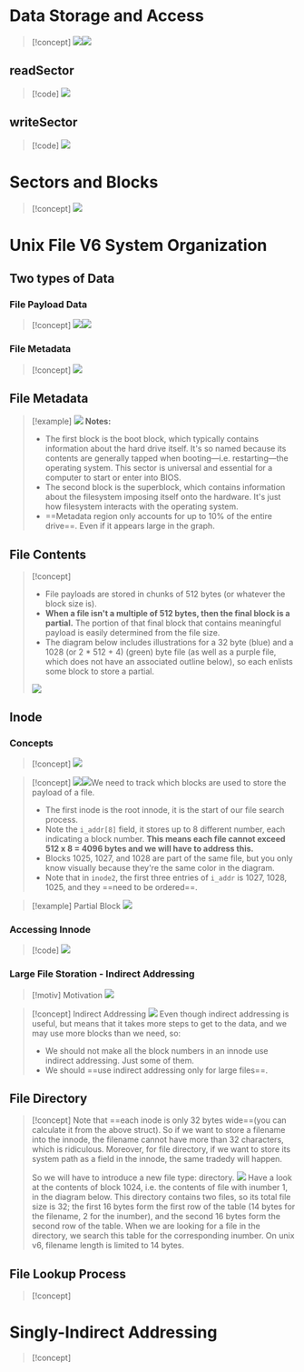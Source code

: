 # Data Storage and Access
> [!concept]
> ![](File%20System%20Design.assets/image-20231212160824340.png)![](File%20System%20Design.assets/image-20231212160834739.png)


## readSector
> [!code]
> ![](File%20System%20Design.assets/image-20231212160931455.png)



## writeSector
> [!code]
> ![](File%20System%20Design.assets/image-20231212160938178.png)


# Sectors and Blocks
> [!concept]
> ![](File%20System%20Design.assets/image-20231212161031116.png)


# Unix File V6 System Organization
## Two types of Data
### File Payload Data
> [!concept]
> ![](File%20System%20Design.assets/image-20231212161209575.png)![](File%20System%20Design.assets/image-20231212161224554.png)



### File Metadata
> [!concept]
> ![](File%20System%20Design.assets/image-20231212161248059.png)


## File Metadata
> [!example]
> ![](File%20System%20Design.assets/image-20231212165720838.png)
> **Notes:**
> - The first block is the boot block, which typically contains information about the hard drive itself. It's so named because its contents are generally tapped when booting—i.e. restarting—the operating system. This sector is universal and essential for a computer to start or enter into BIOS.
> - The second block is the superblock, which contains information about the filesystem imposing itself onto the hardware. It's just how filesystem interacts with the operating system.
> - ==Metadata region only accounts for up to 10% of the entire drive==. Even if it appears large in the graph.


## File Contents
> [!concept]
> - File payloads are stored in chunks of 512 bytes (or whatever the block size is).
> - **When a file isn't a multiple of 512 bytes, then the final block is a partial.** The portion of that final block that contains meaningful payload is easily determined from the file size.
> - The diagram below includes illustrations for a 32 byte (blue) and a 1028 (or 2 * 512 + 4) (green) byte file (as well as a purple file, which does not have an associated outline below), so each enlists some block to store a partial.
>
> ![](File%20System%20Design.assets/image-20231212170207946.png)



## Inode 
### Concepts
> [!concept]
> ![](File%20System%20Design.assets/image-20231212161338757.png)

> [!concept]
> ![](File%20System%20Design.assets/image-20231212171859949.png)![](File%20System%20Design.assets/image-20231212170448208.png)We need to track which blocks are used to store the payload of a file.
> - The first inode is the root innode, it is the start of our file search process.
> - Note the `i_addr[8]` field, it stores up to 8 different number, each indicating a block number. **This means each file cannot exceed 512 x 8 = 4096 bytes and we will have to address this.**
> - Blocks 1025, 1027, and 1028 are part of the same file, but you only know visually because they're the same color in the diagram. 
> - Note that in `inode2`, the first three entries of `i_addr` is 1027, 1028, 1025, and they ==need to be ordered==.

> [!example] Partial Block
> ![](File%20System%20Design.assets/image-20231212172154715.png)


### Accessing Innode
> [!code]
> ![](File%20System%20Design.assets/image-20231212172248814.png)



### Large File Storation - Indirect Addressing
> [!motiv] Motivation
> ![](File%20System%20Design.assets/image-20231212172600270.png)

> [!concept] Indirect Addressing
> ![](File%20System%20Design.assets/image-20231212172657857.png)
> Even though indirect addressing is useful, but means that it takes more steps to get to the data, and we may use more blocks than we need, so:
> - We should not make all the block numbers in an innode use indirect addressing. Just some of them.
> - We should ==use indirect addressing only for large files==.





## File Directory
> [!concept]
> Note that ==each inode is only 32 bytes wide==(you can calculate it from the above struct). So if we want to store a filename into the innode, the filename cannot have more than 32 characters, which is ridiculous. Moreover, for file directory, if we want to store its system path as a field in the innode, the same tradedy will happen.
> 
> So we will have to introduce a new file type: directory.
> ![](File%20System%20Design.assets/image-20231212171638932.png)
> Have a look at the contents of block 1024, i.e. the contents of file with inumber 1, in the diagram below. This directory contains two files, so its total file size is 32; the first 16 bytes form the first row of the table (14 bytes for the filename, 2 for the inumber), and the second 16 bytes form the second row of the table. When we are looking for a file in the directory, we search this table for the corresponding inumber.
> On unix v6, filename length is limited to 14 bytes.



## File Lookup Process
> [!concept]






# Singly-Indirect Addressing
> [!concept]
> 